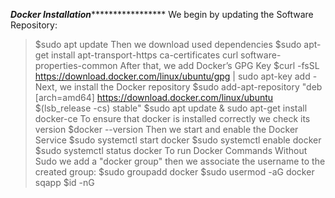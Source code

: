 *******************************************************************Docker Installation************************************************************************************
We begin by updating the Software Repository:
> $sudo apt update
Then we download used dependencies
> $sudo apt-get install apt-transport-https ca-certificates curl software-properties-common
After that, we add Docker’s GPG Key
> $curl -fsSL https://download.docker.com/linux/ubuntu/gpg | sudo apt-key add -
Next, we install the Docker repository
> $sudo add-apt-repository "deb [arch=amd64] https://download.docker.com/linux/ubuntu $(lsb_release -cs)  stable"
> $sudo apt update & sudo apt-get install docker-ce
To ensure that docker is installed correctly we check its version
> $docker --version
Then we start and enable the Docker Service
> $sudo systemctl start docker
> $sudo systemctl enable docker
> $sudo systemctl status docker
To run Docker Commands Without Sudo we add a "docker group" then we associate the username to the created group:
> $sudo groupadd docker
> $sudo usermod -aG docker sqapp
> $id -nG
